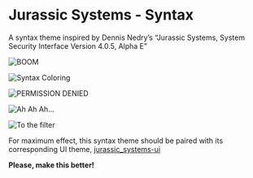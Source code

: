 # Jurassic Systems - Syntax

A syntax theme inspired by Dennis Nedry’s “Jurassic Systems, System Security Interface Version 4.0.5, Alpha E”

![BOOM](http://i.imgur.com/PPxNzh8.png)

![Syntax Coloring](http://i.imgur.com/cGPYxjV.png "Note: Using jurassic_systems-ui")

![PERMISSION DENIED](http://i.imgur.com/tlYKG9i.png)

![Ah Ah Ah...](http://i.imgur.com/nEtiuCm.png)

![To the filter](http://i.imgur.com/tEcpv11.png)

For maximum effect, this syntax theme should be paired with its corresponding UI theme, [jurassic_systems-ui](https://atom.io/themes/jurassic_systems-ui)


**Please, make this better!**
